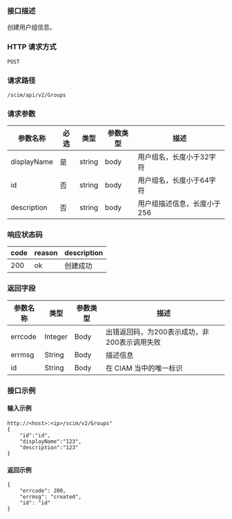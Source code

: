 ### 接口描述
创建用户组信息。



### HTTP 请求方式
```
POST
```

### 请求路径
```
/scim/api/v2/Groups
```


### 请求参数
| 参数名称    | 必选 | 类型   | 参数类型 | 描述                        |
| ----------- | ---- | ------ | -------- | --------------------------- |
| displayName | 是   | string | body     | 用户组名，长度小于32字符    |
| id          | 否   | string | body     | 用户组名，长度小于64字符    |
| description | 否   | string | body     | 用户组描述信息，长度小于256 |

### 响应状态码
| code | reason | description |
| ---- | ------ | ----------- |
| 200  | ok     | 创建成功    |

### 返回字段
| 参数名称 | 类型    | 参数类型 | 描述                                         |
| -------- | ------- | -------- | -------------------------------------------- |
| errcode  | Integer | Body     | 出错返回码，为200表示成功，非200表示调用失败 |
| errmsg   | String  | Body     | 描述信息                                     |
| id       | String  | Body     | 在 CIAM 当中的唯一标识                       |





### 接口示例
#### 输入示例
```
http://<host>:<ip>/scim/v2/Groups"
{
    "id":"id",
    "displayName":"123",
    "description":"123"
}
```
#### 返回示例
```
{
    "errcode": 200,
    "errmsg": "created",
    "id": "id"
}
```
